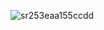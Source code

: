![sr253eaa155ccdd](https://github.com/user-attachments/assets/832c67ca-e28e-4a2a-b84e-8f4a7cdb9b48)

